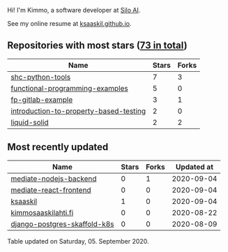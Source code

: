 Hi! I'm Kimmo, a software developer at [Silo AI](https://silo.ai/).

See my online resume at [ksaaskil.github.io](https://ksaaskil.github.io).

<!-- repositories starts -->

## Repositories with most stars ([73 in total](https://github.com/ksaaskil?tab=repositories))
| Name        | Stars           | Forks  |
| ------------- |-------------| -----|
|[shc-python-tools](https://github.com/ksaaskil/shc-python-tools)|7|3
|[functional-programming-examples](https://github.com/ksaaskil/functional-programming-examples)|5|0
|[fp-gitlab-example](https://github.com/ksaaskil/fp-gitlab-example)|3|1
|[introduction-to-property-based-testing](https://github.com/ksaaskil/introduction-to-property-based-testing)|2|0
|[liquid-solid](https://github.com/ksaaskil/liquid-solid)|2|2

<!-- repositories ends -->
<!-- recent_repositories starts -->

## Most recently updated
| Name        | Stars           | Forks  | Updated at
| ------------- |-------------| -----|-----|
|[mediate-nodejs-backend](https://github.com/ksaaskil/mediate-nodejs-backend)|0|1|2020-09-04
|[mediate-react-frontend](https://github.com/ksaaskil/mediate-react-frontend)|0|0|2020-09-04
|[ksaaskil](https://github.com/ksaaskil/ksaaskil)|1|0|2020-09-04
|[kimmosaaskilahti.fi](https://github.com/ksaaskil/kimmosaaskilahti.fi)|0|0|2020-08-22
|[django-postgres-skaffold-k8s](https://github.com/ksaaskil/django-postgres-skaffold-k8s)|0|0|2020-08-09

<!-- recent_repositories ends -->
<!-- updated_at starts -->
Table updated on Saturday, 05. September 2020.
<!-- updated_at ends -->
